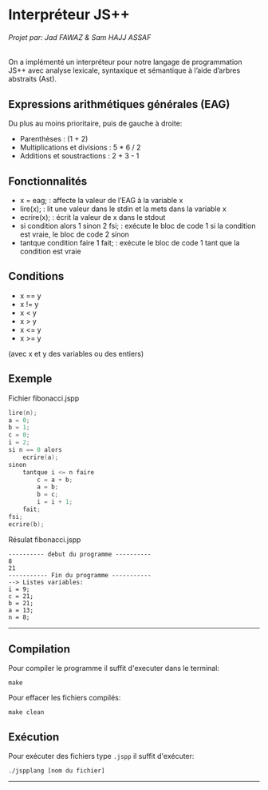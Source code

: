 # Interpréteur JS++

###### Projet par: Jad FAWAZ & Sam HAJJ ASSAF

On a implémenté un interpréteur pour notre langage de programmation JS++ avec analyse
lexicale, syntaxique et sémantique à l’aide d’arbres abstraits (Ast).


## Expressions arithmétiques générales (EAG)

Du plus au moins prioritaire, puis de gauche à droite:

 - Parenthèses : (1 + 2)
 - Multiplications et divisions : 5 * 6 / 2
 - Additions et soustractions : 2 + 3 - 1


## Fonctionnalités

 - x = eag; : affecte la valeur de l’EAG à la variable x
 - lire(x); : lit une valeur dans le stdin et la mets dans la variable x
 - ecrire(x); : écrit la valeur de x dans le stdout
 - si condition alors 1 sinon 2 fsi; : exécute le bloc de code 1 si la condition est vraie, le bloc de code 2 sinon
 - tantque condition faire 1 fait; : exécute le bloc de code 1 tant que la condition est vraie


## Conditions
 - x == y
 - x != y
 - x < y
 - x > y
 - x <= y
 - x >= y

(avec x et y des variables ou des entiers)


## Exemple

Fichier fibonacci.jspp

```C
lire(n);
a = 0;
b = 1;
c = 0;
i = 2;
si n == 0 alors
    ecrire(a);
sinon
    tantque i <= n faire
        c = a + b;
        a = b;
        b = c;
        i = i + 1;
    fait;
fsi;
ecrire(b);
```

Résulat fibonacci.jspp

```
---------- debut du programme ----------
8
21
----------- Fin du programme -----------
--> Listes variables:
i = 9;
c = 21;
b = 21;
a = 13;
n = 8;
```

---

## Compilation

Pour compiler le programme il suffit d'executer dans le terminal:

```
make
```

Pour effacer les fichiers compilés:

```
make clean
```

## Exécution

Pour exécuter des fichiers type `.jspp` il suffit d'exécuter:

```
./jspplang [nom du fichier]
```

---
